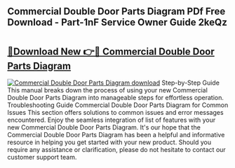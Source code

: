 ## Commercial Double Door Parts Diagram PDf Free Download - Part-1nF Service Owner Guide 2keQz

# <h2><a href="http://dft4k7.blite.top/?on=Commercial+Double+Door+Parts+Diagram">🔗Download New 👉🔴 Commercial Double Door Parts Diagram</a></h2>

[![Commercial Double Door Parts Diagram download](https://i.imgur.com/lujVjoI.png)](http://dft4k7.blite.top/?on=Commercial+Double+Door+Parts+Diagram)
Step-by-Step Guide This manual breaks down the process of using your new Commercial Double Door Parts Diagram into manageable steps for effortless operation. Troubleshooting Guide Commercial Double Door Parts Diagram for Common Issues This section offers solutions to common issues and error messages encountered. Enjoy the seamless integration of list of features with your new Commercial Double Door Parts Diagram. It's our hope that the Commercial Double Door Parts Diagram has been a helpful and informative resource in helping you get started with your new product. Should you require any assistance or clarification, please do not hesitate to contact our customer support team.
